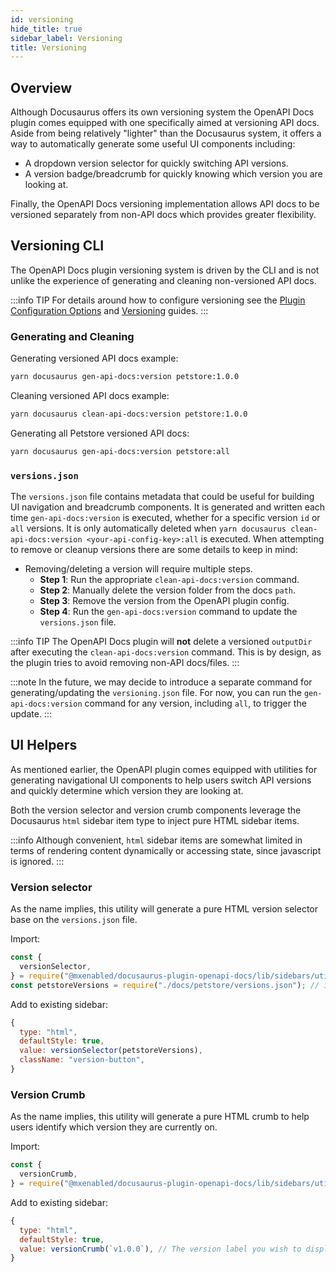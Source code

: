 ```yaml
---
id: versioning
hide_title: true
sidebar_label: Versioning
title: Versioning
---
```


## Overview

Although Docusaurus offers its own versioning system the OpenAPI Docs plugin comes equipped with one specifically aimed at versioning API docs. Aside from being relatively "lighter" than the Docusaurus system, it offers a way to automatically generate some useful UI components including:

- A dropdown version selector for quickly switching API versions.
- A version badge/breadcrumb for quickly knowing which version you are looking at.

Finally, the OpenAPI Docs versioning implementation allows API docs to be versioned separately from non-API docs which provides greater flexibility.

## Versioning CLI

The OpenAPI Docs plugin versioning system is driven by the CLI and is not unlike the experience of generating and cleaning non-versioned API docs.

:::info TIP
For details around how to configure versioning see the [Plugin Configuration Options](./intro.mdx#plugin-configuration-options) and [Versioning](./intro.mdx#versioning-openapi-docs) guides.
:::

### Generating and Cleaning

Generating versioned API docs example:

```bash
yarn docusaurus gen-api-docs:version petstore:1.0.0
```

Cleaning versioned API docs example:

```bash
yarn docusaurus clean-api-docs:version petstore:1.0.0
```

Generating all Petstore versioned API docs:

```bash
yarn docusaurus gen-api-docs:version petstore:all
```

### `versions.json`

The `versions.json` file contains metadata that could be useful for building UI navigation and breadcrumb components. It is generated and written each time `gen-api-docs:version` is executed, whether for a specific version `id` or `all` versions. It is only automatically deleted when `yarn docusaurus clean-api-docs:version <your-api-config-key>:all` is executed. When attempting to remove or cleanup versions there are some details to keep in mind:

- Removing/deleting a version will require multiple steps.
  - **Step 1**: Run the appropriate `clean-api-docs:version` command.
  - **Step 2**: Manually delete the version folder from the docs `path`.
  - **Step 3**: Remove the version from the OpenAPI plugin config.
  - **Step 4**: Run the `gen-api-docs:version` command to update the `versions.json` file.

:::info TIP
The OpenAPI Docs plugin will **not** delete a versioned `outputDir` after executing the `clean-api-docs:version` command. This is by design, as the plugin tries to avoid removing non-API docs/files.
:::

:::note
In the future, we may decide to introduce a separate command for generating/updating the `versioning.json` file. For now, you can run the `gen-api-docs:version` command for any version, including `all`, to trigger the update.
:::

## UI Helpers

As mentioned earlier, the OpenAPI plugin comes equipped with utilities for generating navigational UI components to help users switch API versions and quickly determine which version they are looking at.

Both the version selector and version crumb components leverage the Docusaurus `html` sidebar item type to inject pure HTML sidebar items.

:::info
Although convenient, `html` sidebar items are somewhat limited in terms of rendering content dynamically or accessing state, since javascript is ignored.
:::

### Version selector

As the name implies, this utility will generate a pure HTML version selector base on the `versions.json` file.

Import:

```javascript
const {
  versionSelector,
} = require("@mxenabled/docusaurus-plugin-openapi-docs/lib/sidebars/utils"); // imports utility
const petstoreVersions = require("./docs/petstore/versions.json"); // imports Petstore versions.json
```

Add to existing sidebar:

```javascript
{
  type: "html",
  defaultStyle: true,
  value: versionSelector(petstoreVersions),
  className: "version-button",
}
```

### Version Crumb

As the name implies, this utility will generate a pure HTML crumb to help users identify which version they are currently on.

Import:

```javascript
const {
  versionCrumb,
} = require("@mxenabled/docusaurus-plugin-openapi-docs/lib/sidebars/utils");
```

Add to existing sidebar:

```javascript
{
  type: "html",
  defaultStyle: true,
  value: versionCrumb(`v1.0.0`), // The version label you wish to display
}
```
